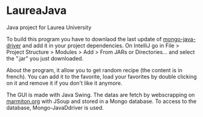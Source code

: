 # LaureaJava
Java project for Laurea University

To build this program you have to downlaod the last update of [mongo-java-driver](http://central.maven.org/maven2/org/mongodb/mongo-java-driver/3.9.1/) and add it in your project dependencies.
On IntelliJ go in File > Project Structure > Modules > Add > From JARs or Directories... and select the ".jar" you just downloaded.

About the program, it allow you to get random recipe (the content is in french). You can add it to the favorite, load your favorites by double clicking on it and remove it if you don't like it anymore.

The GUI is made with Java Swing. The datas are fetch by webscrapping on [marmiton.org](https://www.marmiton.org/) with JSoup and stored in a Mongo database. To access to the database, Mongo-JavaDdriver is used.
